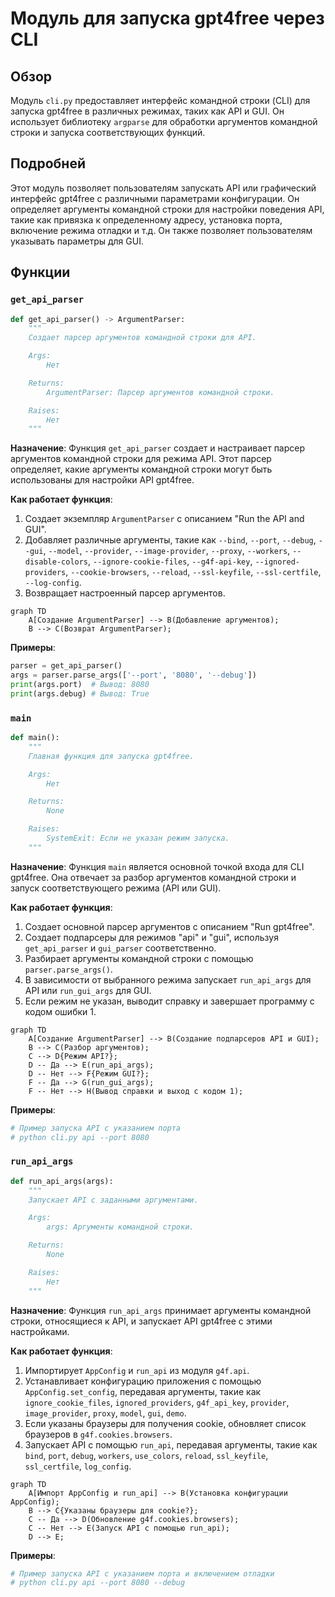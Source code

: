 # Модуль для запуска gpt4free через CLI

## Обзор

Модуль `cli.py` предоставляет интерфейс командной строки (CLI) для запуска gpt4free в различных режимах, таких как API и GUI. Он использует библиотеку `argparse` для обработки аргументов командной строки и запуска соответствующих функций.

## Подробней

Этот модуль позволяет пользователям запускать API или графический интерфейс gpt4free с различными параметрами конфигурации. Он определяет аргументы командной строки для настройки поведения API, такие как привязка к определенному адресу, установка порта, включение режима отладки и т.д. Он также позволяет пользователям указывать параметры для GUI.

## Функции

### `get_api_parser`

```python
def get_api_parser() -> ArgumentParser:
    """
    Создает парсер аргументов командной строки для API.

    Args:
        Нет

    Returns:
        ArgumentParser: Парсер аргументов командной строки.

    Raises:
        Нет
    """
```

**Назначение**:
Функция `get_api_parser` создает и настраивает парсер аргументов командной строки для режима API. Этот парсер определяет, какие аргументы командной строки могут быть использованы для настройки API gpt4free.

**Как работает функция**:

1.  Создает экземпляр `ArgumentParser` с описанием "Run the API and GUI".
2.  Добавляет различные аргументы, такие как `--bind`, `--port`, `--debug`, `--gui`, `--model`, `--provider`, `--image-provider`, `--proxy`, `--workers`, `--disable-colors`, `--ignore-cookie-files`, `--g4f-api-key`, `--ignored-providers`, `--cookie-browsers`, `--reload`, `--ssl-keyfile`, `--ssl-certfile`, `--log-config`.
3.  Возвращает настроенный парсер аргументов.

```mermaid
graph TD
    A[Создание ArgumentParser] --> B(Добавление аргументов);
    B --> C(Возврат ArgumentParser);
```

**Примеры**:

```python
parser = get_api_parser()
args = parser.parse_args(['--port', '8080', '--debug'])
print(args.port)  # Вывод: 8080
print(args.debug) # Вывод: True
```

### `main`

```python
def main():
    """
    Главная функция для запуска gpt4free.

    Args:
        Нет

    Returns:
        None

    Raises:
        SystemExit: Если не указан режим запуска.
    """
```

**Назначение**:
Функция `main` является основной точкой входа для CLI gpt4free. Она отвечает за разбор аргументов командной строки и запуск соответствующего режима (API или GUI).

**Как работает функция**:

1.  Создает основной парсер аргументов с описанием "Run gpt4free".
2.  Создает подпарсеры для режимов "api" и "gui", используя `get_api_parser` и `gui_parser` соответственно.
3.  Разбирает аргументы командной строки с помощью `parser.parse_args()`.
4.  В зависимости от выбранного режима запускает `run_api_args` для API или `run_gui_args` для GUI.
5.  Если режим не указан, выводит справку и завершает программу с кодом ошибки 1.

```mermaid
graph TD
    A[Создание ArgumentParser] --> B(Создание подпарсеров API и GUI);
    B --> C(Разбор аргументов);
    C --> D{Режим API?};
    D -- Да --> E(run_api_args);
    D -- Нет --> F{Режим GUI?};
    F -- Да --> G(run_gui_args);
    F -- Нет --> H(Вывод справки и выход с кодом 1);
```

**Примеры**:

```python
# Пример запуска API с указанием порта
# python cli.py api --port 8080
```

### `run_api_args`

```python
def run_api_args(args):
    """
    Запускает API с заданными аргументами.

    Args:
        args: Аргументы командной строки.

    Returns:
        None

    Raises:
        Нет
    """
```

**Назначение**:
Функция `run_api_args` принимает аргументы командной строки, относящиеся к API, и запускает API gpt4free с этими настройками.

**Как работает функция**:

1.  Импортирует `AppConfig` и `run_api` из модуля `g4f.api`.
2.  Устанавливает конфигурацию приложения с помощью `AppConfig.set_config`, передавая аргументы, такие как `ignore_cookie_files`, `ignored_providers`, `g4f_api_key`, `provider`, `image_provider`, `proxy`, `model`, `gui`, `demo`.
3.  Если указаны браузеры для получения cookie, обновляет список браузеров в `g4f.cookies.browsers`.
4.  Запускает API с помощью `run_api`, передавая аргументы, такие как `bind`, `port`, `debug`, `workers`, `use_colors`, `reload`, `ssl_keyfile`, `ssl_certfile`, `log_config`.

```mermaid
graph TD
    A[Импорт AppConfig и run_api] --> B(Установка конфигурации AppConfig);
    B --> C{Указаны браузеры для cookie?};
    C -- Да --> D(Обновление g4f.cookies.browsers);
    C -- Нет --> E(Запуск API с помощью run_api);
    D --> E;
```

**Примеры**:

```python
# Пример запуска API с указанием порта и включением отладки
# python cli.py api --port 8080 --debug